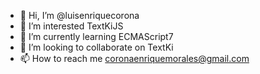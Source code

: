 - 👋 Hi, I’m @luisenriquecorona
- 👀 I’m interested TextKiJS
- 🌱 I’m currently learning ECMAScript7
- 💞️ I’m looking to collaborate on TextKi
- 📫 How to reach me coronaenriquemorales@gmail.com

<!---
luisenriquecorona/luisenriquecorona is a ✨ special ✨ repository because its `README.md` (this file) appears on your GitHub profile.
You can click the Preview link to take a look at your changes.
--->
